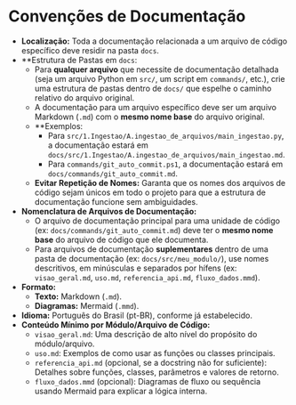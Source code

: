 # Convenções de Documentação

*   **Localização:** Toda a documentação relacionada a um arquivo de código específico deve residir na pasta `docs`.
*   **Estrutura de Pastas em `docs`:
    *   Para **qualquer arquivo** que necessite de documentação detalhada (seja um arquivo Python em `src/`, um script em `commands/`, etc.), crie uma estrutura de pastas dentro de `docs/` que espelhe o caminho relativo do arquivo original.
    *   A documentação para um arquivo específico deve ser um arquivo Markdown (`.md`) com o **mesmo nome base** do arquivo original.
    *   **Exemplos:
        *   Para `src/1.Ingestao/A.ingestao_de_arquivos/main_ingestao.py`, a documentação estará em `docs/src/1.Ingestao/A.ingestao_de_arquivos/main_ingestao.md`.
        *   Para `commands/git_auto_commit.ps1`, a documentação estará em `docs/commands/git_auto_commit.md`.
    *   **Evitar Repetição de Nomes:** Garanta que os nomes dos arquivos de código sejam únicos em todo o projeto para que a estrutura de documentação funcione sem ambiguidades.
*   **Nomenclatura de Arquivos de Documentação:**
    *   O arquivo de documentação principal para uma unidade de código (ex: `docs/commands/git_auto_commit.md`) deve ter o **mesmo nome base** do arquivo de código que ele documenta.
    *   Para arquivos de documentação **suplementares** dentro de uma pasta de documentação (ex: `docs/src/meu_modulo/`), use nomes descritivos, em minúsculas e separados por hífens (ex: `visao_geral.md`, `uso.md`, `referencia_api.md`, `fluxo_dados.mmd`).
*   **Formato:**
    *   **Texto:** Markdown (`.md`).
    *   **Diagramas:** Mermaid (`.mmd`).
*   **Idioma:** Português do Brasil (pt-BR), conforme já estabelecido.
*   **Conteúdo Mínimo por Módulo/Arquivo de Código:**
    *   `visao_geral.md`: Uma descrição de alto nível do propósito do módulo/arquivo.
    *   `uso.md`: Exemplos de como usar as funções ou classes principais.
    *   `referencia_api.md` (opcional, se a docstring não for suficiente): Detalhes sobre funções, classes, parâmetros e valores de retorno.
    *   `fluxo_dados.mmd` (opcional): Diagramas de fluxo ou sequência usando Mermaid para explicar a lógica interna.